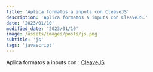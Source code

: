 ```yaml
---
title: 'Aplica formatos a inputs con CleaveJS'
description: 'Aplica formatos a inputs con CleaveJS.'
date: '2023/01/10'
modified_date: '2023/01/10'
image: /assets/images/posts/js.png
subtitle: 'js'
tags: 'javascript'
---
```


Aplica formatos a inputs con : [CleaveJS](https://nosir.github.io/cleave.js/)
